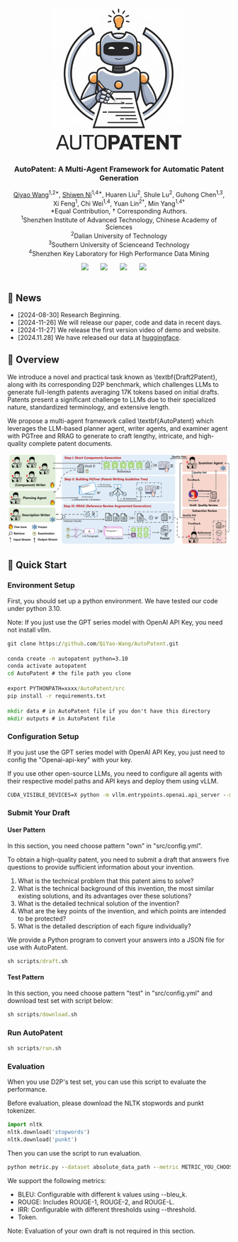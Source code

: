 <h3 align="center"><img style="margin:auto;" src='./static/images/logo.png' width=300px></h3>
<h3 align="center"><strong>AutoPatent</strong>: A Multi-Agent Framework for Automatic Patent Generation</h3>

  <p align="center">
    <a href="https://QiYao-Wang.github.io/">Qiyao Wang</a><sup>1,2*</sup>,
    <a href="https://nishiwen1214.github.io/">Shiwen Ni</a><sup>1,4*</sup>,
    <a>Huaren Liu</a><sup>2</sup>,
    <a>Shule Lu</a><sup>2</sup>,
    <a>Guhong Chen</a><sup>1,3</sup>,
    <br>
    <a>Xi Feng</a><sup>1</sup>,
    <a>Chi Wei</a><sup>1,4</sup>,
    <a>Yuan Lin</a><sup>2†</sup>,
    <a>Min Yang</a><sup>1,4†</sup>
    <br>
    *Equal Contribution, † Corresponding Authors.
    <br>
    <sup>1</sup>Shenzhen Institute of Advanced Technology, Chinese Academy of Sciences
    <br>
    <sup>2</sup>Dalian University of Technology
    <br>
    <sup>3</sup>Southern University of Scienceand Technology
    <br>
    <sup>4</sup>Shenzhen Key Laboratory for High Performance Data Mining
</p>

<div align="center">
 <a href=''><img src='https://img.shields.io/badge/Paper-arXiv-red'></a> &nbsp;&nbsp;&nbsp;&nbsp;&nbsp;
<!-- <a href='https://arxiv.org/abs/[]'><img src='https://img.shields.io/badge/arXiv-[]-b31b1b.svg'></a> &nbsp;&nbsp;&nbsp;&nbsp;&nbsp; -->
 <a href='https://QiYao-Wang.github.io/AutoPatent/'><img src='https://img.shields.io/badge/Website-Page-Yellow'></a> &nbsp;&nbsp;&nbsp;&nbsp;&nbsp;
 <a href=''><img src='https://img.shields.io/badge/License-MIT-blue'></a> &nbsp;&nbsp;&nbsp;&nbsp;&nbsp;
 <a href=''><img src='https://img.shields.io/badge/Demo-Page-Green'></a> &nbsp;&nbsp;&nbsp;&nbsp;&nbsp;
 <br>
 <br>
</div>

## 📢 News

- [2024-08-30] Research Beginning.
- [2024-11-26] We will release our paper, code and data in recent days.
- [2024-11-27] We release the first version video of demo and website.
- [2024.11.28] We have released our data at [huggingface](https://huggingface.co/datasets/QiYao-Wang/D2P).

## 📖 Overview

We introduce a novel and practical task known as \textbf{Draft2Patent}, along with its corresponding D2P benchmark, which challenges LLMs to generate full-length patents averaging 17K tokens based on initial drafts. Patents present a significant challenge to LLMs due to their specialized nature, standardized terminology, and extensive length. 

We propose a multi-agent framework called \textbf{AutoPatent} which leverages the LLM-based planner agent, writer agents, and examiner agent with PGTree and RRAG to generate to craft lengthy, intricate, and high-quality complete patent documents. 

<img style="margin:auto;" src='./static/images/figure2.png'>

## 🧐 Quick Start
### Environment Setup
First, you should set up a python environment. We have tested our code under python 3.10.

Note: If you just use the GPT series model with OpenAI API Key, you need not install vllm.
```cmd
git clone https://github.com/QiYao-Wang/AutoPatent.git

conda create -n autopatent python=3.10
conda activate autopatent
cd AutoPatent # the file path you clone

export PYTHONPATH=xxxx/AutoPatent/src
pip install -r requirements.txt

mkdir data # in AutoPatent file if you don't have this directory
mkdir outputs # in AutoPatent file
```

### Configuration Setup
If you just use the GPT series model with OpenAI API Key, you just need to config the "Openai-api-key" with your key.

If you use other open-source LLMs, you need to configure all agents with their respective model paths and API keys and deploy them using vLLM.
```cmd
CUDA_VISIBLE_DEVICES=X python -m vllm.entrypoints.openai.api_server --model model_path --gpu_memory_utilization 0.X --api-key model_api --port xxxx
```

### Submit Your Draft 
#### User Pattern

In this section, you need choose pattern "own" in "src/config.yml".

To obtain a high-quality patent, you need to submit a draft that answers five questions to provide sufficient information about your invention.
1. What is the technical problem that this patent aims to solve?
2. What is the technical background of this invention, the most similar existing solutions, and its advantages over these solutions?
3. What is the detailed technical solution of the invention?
4. What are the key points of the invention, and which points are intended to be protected?
5. What is the detailed description of each figure individually?

We provide a Python program to convert your answers into a JSON file for use with AutoPatent.
```cmd
sh scripts/draft.sh
```

#### Test Pattern
In this section, you need choose pattern "test" in "src/config.yml" and download test set with script below:
```cmd
sh scripts/download.sh
```

### Run AutoPatent
```cmd
sh scripts/run.sh
```

### Evaluation
When you use D2P's test set, you can use this script to evaluate the performance.

Before evaluation, please download the NLTK stopwords and punkt tokenizer.
```python
import nltk
nltk.download('stopwords')
nltk.download('punkt')
```

Then you can use the script to run evaluation.
```cmd
python metric.py --dataset absolute_data_path --metric METRIC_YOU_CHOOSE
```
We support the following metrics:

- BLEU: Configurable with different k values using --bleu_k.
- ROUGE: Includes ROUGE-1, ROUGE-2, and ROUGE-L.
- IRR: Configurable with different thresholds using --threshold.
- Token.

Note: Evaluation of your own draft is not required in this section.

